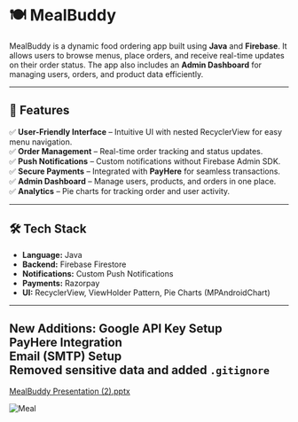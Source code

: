 # 🍽️ MealBuddy

MealBuddy is a dynamic food ordering app built using **Java** and **Firebase**. It allows users to browse menus, place orders, and receive real-time updates on their order status. The app also includes an **Admin Dashboard** for managing users, orders, and product data efficiently.

---

## 🚀 Features
✅ **User-Friendly Interface** – Intuitive UI with nested RecyclerView for easy menu navigation.  
✅ **Order Management** – Real-time order tracking and status updates.  
✅ **Push Notifications** – Custom notifications without Firebase Admin SDK.  
✅ **Secure Payments** – Integrated with **PayHere** for seamless transactions.  
✅ **Admin Dashboard** – Manage users, products, and orders in one place.  
✅ **Analytics** – Pie charts for tracking order and user activity.  

---

## 🛠️ Tech Stack
- **Language:** Java  
- **Backend:** Firebase Firestore  
- **Notifications:** Custom Push Notifications  
- **Payments:** Razorpay  
- **UI:** RecyclerView, ViewHolder Pattern, Pie Charts (MPAndroidChart)  

---
New Additions:
**Google API Key Setup**  
**PayHere Integration**  
**Email (SMTP) Setup**  
**Removed sensitive data and added `.gitignore`**  
---
[MealBuddy Presentation (2).pptx](https://github.com/user-attachments/files/19127168/MealBuddy.Presentation.2.pptx)


![Meal](https://github.com/user-attachments/assets/e1963611-187b-48f2-b579-792f384f862e)

